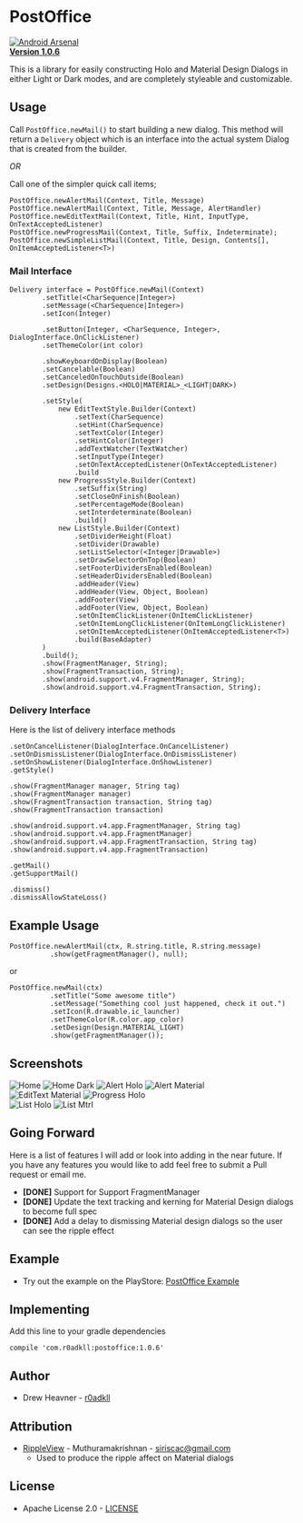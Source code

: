 # PostOffice  
[![Android Arsenal](https://img.shields.io/badge/Android%20Arsenal-PostOffice-brightgreen.svg?style=flat)](https://android-arsenal.com/details/1/1024)    
[**Version 1.0.6**](id:version)

This is a library for easily constructing Holo and Material Design Dialogs in either Light or Dark modes, and are completely styleable and customizable. 

## Usage

Call `PostOffice.newMail()` to start building a new dialog. This method will return a `Delivery` object which is an interface into the actual system Dialog that is created from the builder. 

_OR_ 

Call one of the simpler quick call items;
	
	PostOffice.newAlertMail(Context, Title, Message)
	PostOffice.newAlertMail(Context, Title, Message, AlertHandler)
	PostOffice.newEditTextMail(Context, Title, Hint, InputType, OnTextAcceptedListener)
	PostOffice.newProgressMail(Context, Title, Suffix, Indeterminate);
	PostOffice.newSimpleListMail(Context, Title, Design, Contents[], OnItemAcceptedListener<T>)

### Mail Interface

	Delivery interface = PostOffice.newMail(Context)
			.setTitle(<CharSequence|Integer>)
			.setMessage(<CharSequence|Integer>)
			.setIcon(Integer)
			
			.setButton(Integer, <CharSequence, Integer>, DialogInterface.OnClickListener)
			.setThemeColor(int color)
			
			.showKeyboardOnDisplay(Boolean)
			.setCancelable(Boolean)
			.setCanceledOnTouchOutside(Boolean)
			.setDesign(Designs.<HOLO|MATERIAL>_<LIGHT|DARK>)
			
			.setStyle(
				new EditTextStyle.Builder(Context)
					.setText(CharSequence)
					.setHint(CharSequence)
					.setTextColor(Integer)
					.setHintColor(Integer)
					.addTextWatcher(TextWatcher)
					.setInputType(Integer)
					.setOnTextAcceptedListener(OnTextAcceptedListener)
					.build
				new ProgressStyle.Builder(Context)
					.setSuffix(String)	
					.setCloseOnFinish(Boolean)
					.setPercentageMode(Boolean)
					.setInterdeterminate(Boolean)
					.build()
				new ListStyle.Builder(Context)
					.setDividerHeight(Float)
					.setDivider(Drawable)
					.setListSelector(<Integer|Drawable>)
					.setDrawSelectorOnTop(Boolean)
					.setFooterDividersEnabled(Boolean)
					.setHeaderDividersEnabled(Boolean)
					.addHeader(View)
					.addHeader(View, Object, Boolean)
					.addFooter(View)
					.addFooter(View, Object, Boolean)
					.setOnItemClickListener(OnItemClickListener)
					.setOnItemLongClickListener(OnItemLongClickListener)
					.setOnItemAcceptedListener(OnItemAcceptedListener<T>)
					.build(BaseAdapter)
			)
			.build();
			.show(FragmentManager, String);
			.show(FragmentTransaction, String);
			.show(android.support.v4.FragmentManager, String);
			.show(android.support.v4.FragmentTransaction, String);
			
			
### Delivery Interface

Here is the list of delivery interface methods

	.setOnCancelListener(DialogInterface.OnCancelListener)
	.setOnDismissListener(DialogInterface.OnDismissListener)
	.setOnShowListener(DialogInterface.OnShowListener)
	.getStyle()	
	
	.show(FragmentManager manager, String tag)
	.show(FragmentManager manager)
	.show(FragmentTransaction transaction, String tag)
    .show(FragmentTransaction transaction)
    
    .show(android.support.v4.app.FragmentManager, String tag)
    .show(android.support.v4.app.FragmentManager)
    .show(android.support.v4.app.FragmentTransaction, String tag)
    .show(android.support.v4.app.FragmentTransaction)
    
    .getMail()
    .getSupportMail()
    
	.dismiss()
	.dismissAllowStateLoss()
	
## Example Usage

	PostOffice.newAlertMail(ctx, R.string.title, R.string.message)
		      .show(getFragmentManager(), null);
		      
or
		      
	PostOffice.newMail(ctx)
			  .setTitle("Some awesome title")
			  .setMessage("Something cool just happened, check it out.")
			  .setIcon(R.drawable.ic_launcher)
			  .setThemeColor(R.color.app_color)
			  .setDesign(Design.MATERIAL_LIGHT)
			  .show(getFragmentManager());
			  
		    
## Screenshots
		    
![Home](images/po_1.png)  ![Home Dark](images/po_8.png)
![Alert Holo](images/po_2.png)  ![Alert Material](images/po_3.png)  
![EditText Material](images/po_4.png)  ![Progress Holo](images/po_5.png)  
![List Holo](images/po_6.png)  ![List Mtrl](images/po_7.png)

## Going Forward
Here is a list of features I will add or look into adding in the near future. If you have any features you would like to add feel free to submit a Pull request or email me.  

-	**[DONE]** Support for Support FragmentManager
-	**[DONE]** Update the text tracking and kerning for Material Design dialogs to become full spec
-	**[DONE]** Add a delay to dismissing Material design dialogs so the user can see the ripple effect

## Example

-	Try out the example on the PlayStore: [PostOffice Example](https://play.google.com/store/apps/details?id=com.r0adkll.postoffice.example)
	
## Implementing
Add this line to your gradle dependencies

	compile 'com.r0adkll:postoffice:1.0.6'

## Author

-	Drew Heavner - [r0adkll](http://r0adkll.com)

## Attribution

-	[RippleView](https://github.com/siriscac/RippleView) - Muthuramakrishnan - [siriscac@gmail.com](mailto:siriscac@gmail.com)
	-	Used to produce the ripple affect on Material dialogs


## License

-	Apache License 2.0 - [LICENSE](LICENSE.md)
